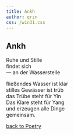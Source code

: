```yaml
---
title: Ankh
author: qrzn
css: /win31.css
---
```


## Ankh  
  
Ruhe und Stille  
findet sich  
&mdash; an der Wasserstelle  

fließendes Wasser ist klar  
stilles Gewässer ist trüb  
das Trübe steht für Yin  
Das Klare steht für Yang  
und erzeugen alle Dinge  
gemeinsam.

[back to Poetry](/ptry/ptry.html)
